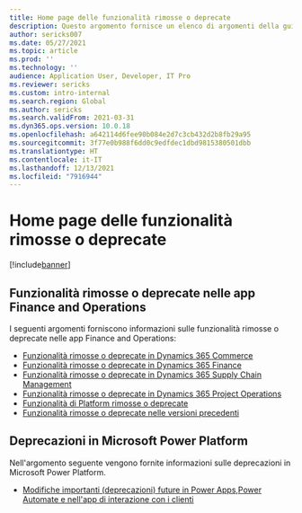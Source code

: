 ```yaml
---
title: Home page delle funzionalità rimosse o deprecate
description: Questo argomento fornisce un elenco di argomenti della guida sulle funzionalità rimosse o deprecate nelle app Finance and Operations.
author: sericks007
ms.date: 05/27/2021
ms.topic: article
ms.prod: ''
ms.technology: ''
audience: Application User, Developer, IT Pro
ms.reviewer: sericks
ms.custom: intro-internal
ms.search.region: Global
ms.author: sericks
ms.search.validFrom: 2021-03-31
ms.dyn365.ops.version: 10.0.18
ms.openlocfilehash: a642114d6fee90b084e2d7c3cb432d2b8fb29a95
ms.sourcegitcommit: 3f77e0b988f6dd0c9edfdec1dbd9815380501dbb
ms.translationtype: HT
ms.contentlocale: it-IT
ms.lasthandoff: 12/13/2021
ms.locfileid: "7916944"
---
```

# <a name="removed-or-deprecated-features-home-page"></a>Home page delle funzionalità rimosse o deprecate

[!include[banner](../includes/banner.md)]

## <a name="removed-or-deprecated-features-in-finance-and-operations-apps"></a>Funzionalità rimosse o deprecate nelle app Finance and Operations
I seguenti argomenti forniscono informazioni sulle funzionalità rimosse o deprecate nelle app Finance and Operations:

- [Funzionalità rimosse o deprecate in Dynamics 365 Commerce](../../../commerce/get-started/removed-deprecated-features-commerce.md)
- [Funzionalità rimosse o deprecate in Dynamics 365 Finance](../../../finance/get-started/removed-deprecated-features-finance.md)
- [Funzionalità rimosse o deprecate in Dynamics 365 Supply Chain Management](../../../supply-chain/get-started/removed-deprecated-features-scm-updates.md)
- [Funzionalità rimosse o deprecate in Dynamics 365 Project Operations](/project-operations/whats-new/removed-depreciated-features-project)
- [Funzionalità di Platform rimosse o deprecate](../../dev-itpro/get-started/removed-deprecated-features-platform-updates.md)
- [Funzionalità rimosse o deprecate nelle versioni precedenti](../../dev-itpro/migration-upgrade/deprecated-features.md)

## <a name="deprecations-in-the-microsoft-power-platform"></a>Deprecazioni in Microsoft Power Platform
Nell'argomento seguente vengono fornite informazioni sulle deprecazioni in Microsoft Power Platform.

- [Modifiche importanti (deprecazioni) future in Power Apps,Power Automate e nell'app di interazione con i clienti](/power-platform/important-changes-coming)
